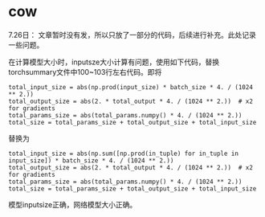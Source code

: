# cow
7.26日：
文章暂时没有发，所以只放了一部分的代码，后续进行补充。此处记录一些问题。

在计算模型大小时，inputsze大小计算有问题，使用如下代码，替换torchsummary文件中100~103行左右代码。即将

    total_input_size = abs(np.prod(input_size) * batch_size * 4. / (1024 ** 2.))
    total_output_size = abs(2. * total_output * 4. / (1024 ** 2.))  # x2 for gradients
    total_params_size = abs(total_params.numpy() * 4. / (1024 ** 2.))
    total_size = total_params_size + total_output_size + total_input_size
替换为

    total_input_size = abs(np.sum([np.prod(in_tuple) for in_tuple in input_size]) * batch_size * 4. / (1024 ** 2.))
    total_output_size = abs(2. * total_output * 4. / (1024 ** 2.))  # x2 for gradients
    total_params_size = abs(total_params.numpy() * 4. / (1024 ** 2.))
    total_size = total_params_size + total_output_size + total_input_size

模型inputsize正确，网络模型大小正确。


